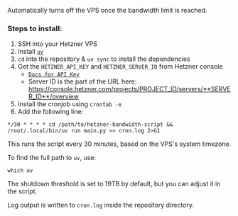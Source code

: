 Automatically turns off the VPS once the bandwidth limit is reached.

### Steps to install:

1) SSH into your Hetzner VPS
2) Install [`uv`](https://docs.astral.sh/uv/getting-started/installation/)
3) `cd` into the repository & `uv sync` to install the dependencies
4) Get the `HETZNER_API_KEY` and `HETZNER_SERVER_ID` from Hetzner console
    - [`Docs for API Key`](https://docs.hetzner.cloud/reference/cloud#getting-started)
    - Server ID is the part of the URL here:
        https://console.hetzner.com/projects/PROJECT_ID/servers/**SERVER_ID**/overview
5) Install the cronjob using `crontab -e`
6) Add the following line:
```
*/30 * * * * cd /path/to/hetzner-bandwidth-script && /root/.local/bin/uv run main.py >> cron.log 2>&1
```

This runs the script every 30 minutes, based on the VPS's system timezone.

To find the full path to `uv`, use:
```
which uv
```

The shutdown threshold is set to 19TB by default, but you can adjust it in the script.

Log output is written to `cron.log` inside the repository directory.
